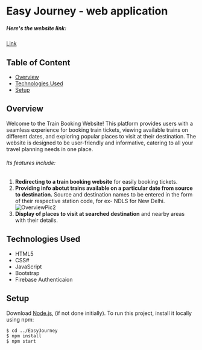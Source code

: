 # Easy Journey - web application
##### Here's the website link:
[Link](https://sakshi04agrawal.github.io/EasyJourney/)

## Table of Content
* [Overview](#overview)
* [Technologies Used](#technologies-used)
* [Setup](#setup)

## Overview
Welcome to the Train Booking Website! This platform provides users with a seamless experience for booking train tickets, viewing available trains on different dates, and exploring popular places to visit at their destination. The website is designed to be user-friendly and informative, catering to all your travel planning needs in one place.
###### Its features include:
1. **Redirecting to a train booking website** for easily booking tickets.
2. **Providing info abotut trains available on a particular date from source to destination.**
  Source and destination names to be entered in the form of their respective station code, for ex- NDLS for New Delhi.
  ![OverviewPic2](https://github.com/sakshi04agrawal/EasyJourney/assets/146064685/7997cc72-2a4a-4d4a-8d28-e7be15913ad3)
3. **Display of places to visit at searched destination** and nearby areas with their details.

## Technologies Used
* HTML5
* CSS#
* JavaScript
* Bootstrap
* Firebase Authenticaion

## Setup
Download [Node.js](https://nodejs.org/en/download/), (if not done initially).
To run this project, install it locally using npm:

```
$ cd ../EasyJourney
$ npm install
$ npm start
```

